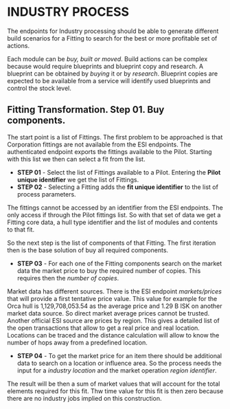 # INDUSTRY PROCESS
The endpoints for Industry processing should be able to generate different build
scenarios for a Fitting to search for the best or more profitable set of actions.

Each module can be *buy, built or moved*. Build actions can be complex because would
require blueprints and blueprint copy and research. A blueprint can be obtained
by *buying* it or by *research*. Blueprint copies are expected to be available from a
service will identify used blueprints and control the stock level.

## Fitting Transformation. Step 01. Buy components.
The start point is a list of Fittings. The first problem to be approached is that
Corporation fittings are not available from the ESI endpoints. The authenticated
endpoint exports the fittings available to the Pilot. Starting with this list we 
then can select a fit from the list.

* **STEP 01** - Select the list of Fittings available to a Pilot. Entering the **Pilot
unique identifier** we get the list of Fittings.
* **STEP 02** - Selecting a Fitting adds the **fit unique identifier** to the list of 
process parameters.


The fittings cannot be accessed by an identifier from the ESI endpoints. The only access if through 
the Pilot fittings list. So with that set of data we get a Fitting core data, a hull
type identifier and the list of modules and contents to that fit.

So the next step is the list of components of that Fitting. The first iteration then
is the base solution of buy all required components.

* **STEP 03** - For each one of the Fitting components search on the market data the 
market price to buy the required number of copies. This requires then the *number of copies*.

Market data has different sources. There is the ESI endpoint *markets/prices* that will provide
a first tentative price value. This value for example for the Orca hull is 1,129,708,053.54 as the
average price and 1.29 B ISK on another market data source. So direct market average prices
cannot be trusted. Another official ESI source are prices by region. This gives a detailed
list of the open transactions that allow to get a real price and real location.
Locations can be traced and the distance calculation will allow to know the number of
hops away from a predefined location.

* **STEP 04** - To get the market price for an item there should be additional data
to search on a location or influence area. So the process needs the input for a
*industry location* and the market operation *region identifier*.

The result will be then a sum of market values that will account for the total
elements required for this fit. Thw time value for this fit is then zero because there
are no industry jobs implied on this construction.


